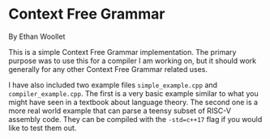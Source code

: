# Context Free Grammar
By Ethan Woollet

This is a simple Context Free Grammar implementation. The primary purpose was to use this for a compiler I am working on, but it should work generally for any other Context Free Grammar related uses.

I have also included two example files `simple_example.cpp` and `compiler_example.cpp`. The first is a very basic example similar to what you might have seen in a textbook about language theory. The second one is a more real world example that can parse a teensy subset of RISC-V assembly code. They can be compiled with the `-std=c++17` flag if you would like to test them out.

